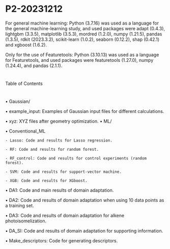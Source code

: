 # P2-20231212
For general machine learning:
Python (3.7.16) was used as a language for the general machine-learning study, and used packages were adapt (0.4.3), lightgbm (3.3.5), matplotlib (3.5.3), mordred (1.2.0), numpy (1.21.5), pandas (1.3.5), rdkit (2023.3.2), scikit-learn (1.0.2), seaborn (0.12.2), shap (0.42.1) and xgboost (1.6.2).

Only for the use of Featuretools:
Python (3.10.13) was used as a language for Featuretools, and used packages were featuretools (1.27.0), numpy (1.24.4), and pandas (2.1.1).

#
Table of Contents
#

• Gaussian/

  • example_input: Examples of Gaussian input files for different calculations.

  • xyz: XYZ files after geometry optimization.
• ML/

  • Conventional_ML

    - Lasso: Code and results for Lasso regression.
    
    - RF: Code and results for random forest.
    
    - RF_control: Code and results for control experiments (random forest).
    
    - SVM: Code and results for support-vector machine.
    
    - XGB: Code and results for XGboost.
  
  • DA1: Code and main results of domain adaptation.
  
  • DA2: Code and results of domain adaptation when using 10 data points as a training set.
  
  • DA3: Code and results of domain adaptation for alkene photoisomelization.
  
  • DA_SI: Code and results of domain adaptation for supporting information.
  
  • Make_descriptors: Code for generating descriptors.
